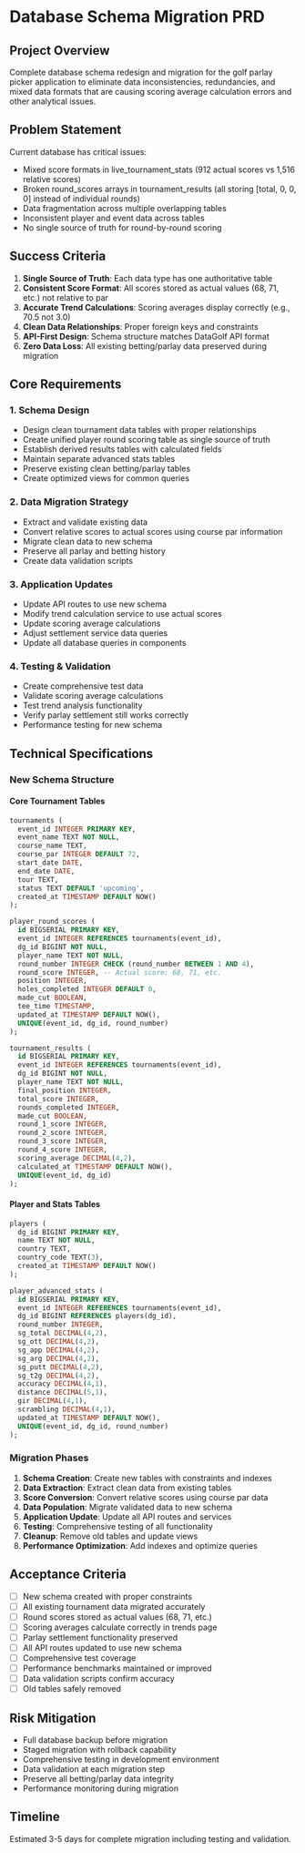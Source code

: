 # Database Schema Migration PRD

## Project Overview
Complete database schema redesign and migration for the golf parlay picker application to eliminate data inconsistencies, redundancies, and mixed data formats that are causing scoring average calculation errors and other analytical issues.

## Problem Statement
Current database has critical issues:
- Mixed score formats in live_tournament_stats (912 actual scores vs 1,516 relative scores)
- Broken round_scores arrays in tournament_results (all storing [total, 0, 0, 0] instead of individual rounds)
- Data fragmentation across multiple overlapping tables
- Inconsistent player and event data across tables
- No single source of truth for round-by-round scoring

## Success Criteria
1. **Single Source of Truth**: Each data type has one authoritative table
2. **Consistent Score Format**: All scores stored as actual values (68, 71, etc.) not relative to par
3. **Accurate Trend Calculations**: Scoring averages display correctly (e.g., 70.5 not 3.0)
4. **Clean Data Relationships**: Proper foreign keys and constraints
5. **API-First Design**: Schema structure matches DataGolf API format
6. **Zero Data Loss**: All existing betting/parlay data preserved during migration

## Core Requirements

### 1. Schema Design
- Design clean tournament data tables with proper relationships
- Create unified player round scoring table as single source of truth
- Establish derived results tables with calculated fields
- Maintain separate advanced stats tables
- Preserve existing clean betting/parlay tables
- Create optimized views for common queries

### 2. Data Migration Strategy
- Extract and validate existing data
- Convert relative scores to actual scores using course par information
- Migrate clean data to new schema
- Preserve all parlay and betting history
- Create data validation scripts

### 3. Application Updates
- Update API routes to use new schema
- Modify trend calculation service to use actual scores
- Update scoring average calculations
- Adjust settlement service data queries
- Update all database queries in components

### 4. Testing & Validation
- Create comprehensive test data
- Validate scoring average calculations
- Test trend analysis functionality
- Verify parlay settlement still works correctly
- Performance testing for new schema

## Technical Specifications

### New Schema Structure

#### Core Tournament Tables
```sql
tournaments (
  event_id INTEGER PRIMARY KEY,
  event_name TEXT NOT NULL,
  course_name TEXT,
  course_par INTEGER DEFAULT 72,
  start_date DATE,
  end_date DATE,
  tour TEXT,
  status TEXT DEFAULT 'upcoming',
  created_at TIMESTAMP DEFAULT NOW()
);

player_round_scores (
  id BIGSERIAL PRIMARY KEY,
  event_id INTEGER REFERENCES tournaments(event_id),
  dg_id BIGINT NOT NULL,
  player_name TEXT NOT NULL,
  round_number INTEGER CHECK (round_number BETWEEN 1 AND 4),
  round_score INTEGER, -- Actual score: 68, 71, etc.
  position INTEGER,
  holes_completed INTEGER DEFAULT 0,
  made_cut BOOLEAN,
  tee_time TIMESTAMP,
  updated_at TIMESTAMP DEFAULT NOW(),
  UNIQUE(event_id, dg_id, round_number)
);

tournament_results (
  id BIGSERIAL PRIMARY KEY,
  event_id INTEGER REFERENCES tournaments(event_id),
  dg_id BIGINT NOT NULL,
  player_name TEXT NOT NULL,
  final_position INTEGER,
  total_score INTEGER,
  rounds_completed INTEGER,
  made_cut BOOLEAN,
  round_1_score INTEGER,
  round_2_score INTEGER,
  round_3_score INTEGER,
  round_4_score INTEGER,
  scoring_average DECIMAL(4,2),
  calculated_at TIMESTAMP DEFAULT NOW(),
  UNIQUE(event_id, dg_id)
);
```

#### Player and Stats Tables
```sql
players (
  dg_id BIGINT PRIMARY KEY,
  name TEXT NOT NULL,
  country TEXT,
  country_code TEXT(3),
  created_at TIMESTAMP DEFAULT NOW()
);

player_advanced_stats (
  id BIGSERIAL PRIMARY KEY,
  event_id INTEGER REFERENCES tournaments(event_id),
  dg_id BIGINT REFERENCES players(dg_id),
  round_number INTEGER,
  sg_total DECIMAL(4,2),
  sg_ott DECIMAL(4,2),
  sg_app DECIMAL(4,2),
  sg_arg DECIMAL(4,2),
  sg_putt DECIMAL(4,2),
  sg_t2g DECIMAL(4,2),
  accuracy DECIMAL(4,1),
  distance DECIMAL(5,1),
  gir DECIMAL(4,1),
  scrambling DECIMAL(4,1),
  updated_at TIMESTAMP DEFAULT NOW(),
  UNIQUE(event_id, dg_id, round_number)
);
```

### Migration Phases
1. **Schema Creation**: Create new tables with constraints and indexes
2. **Data Extraction**: Extract clean data from existing tables
3. **Score Conversion**: Convert relative scores using course par data
4. **Data Population**: Migrate validated data to new schema
5. **Application Update**: Update all API routes and services
6. **Testing**: Comprehensive testing of all functionality
7. **Cleanup**: Remove old tables and update views
8. **Performance Optimization**: Add indexes and optimize queries

## Acceptance Criteria
- [ ] New schema created with proper constraints
- [ ] All existing tournament data migrated accurately
- [ ] Round scores stored as actual values (68, 71, etc.)
- [ ] Scoring averages calculate correctly in trends page
- [ ] Parlay settlement functionality preserved
- [ ] All API routes updated to use new schema
- [ ] Comprehensive test coverage
- [ ] Performance benchmarks maintained or improved
- [ ] Data validation scripts confirm accuracy
- [ ] Old tables safely removed

## Risk Mitigation
- Full database backup before migration
- Staged migration with rollback capability
- Comprehensive testing in development environment
- Data validation at each migration step
- Preserve all betting/parlay data integrity
- Performance monitoring during migration

## Timeline
Estimated 3-5 days for complete migration including testing and validation.